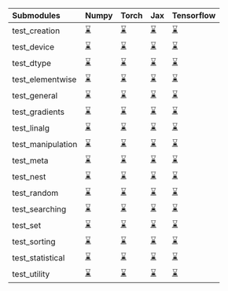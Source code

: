| Submodules        | Numpy                                                                                                                           | Torch                                                                                                                           | Jax                                                                                                                             | Tensorflow                                                                                                                      |
|:------------------|:--------------------------------------------------------------------------------------------------------------------------------|:--------------------------------------------------------------------------------------------------------------------------------|:--------------------------------------------------------------------------------------------------------------------------------|:--------------------------------------------------------------------------------------------------------------------------------|
| test_creation     | <a href="https://github.com/unifyai/ivy/runs/7976868839?check_suite_focus=true" rel="noopener noreferrer" target="_blank">⌛</a> | <a href="https://github.com/unifyai/ivy/runs/7976871875?check_suite_focus=true" rel="noopener noreferrer" target="_blank">⌛</a> | <a href="https://github.com/unifyai/ivy/runs/7976874745?check_suite_focus=true" rel="noopener noreferrer" target="_blank">⌛</a> | <a href="https://github.com/unifyai/ivy/runs/7976877898?check_suite_focus=true" rel="noopener noreferrer" target="_blank">⌛</a> |
| test_device       | <a href="https://github.com/unifyai/ivy/runs/7976868980?check_suite_focus=true" rel="noopener noreferrer" target="_blank">⌛</a> | <a href="https://github.com/unifyai/ivy/runs/7976872084?check_suite_focus=true" rel="noopener noreferrer" target="_blank">⌛</a> | <a href="https://github.com/unifyai/ivy/runs/7976874894?check_suite_focus=true" rel="noopener noreferrer" target="_blank">⌛</a> | <a href="https://github.com/unifyai/ivy/runs/7976878054?check_suite_focus=true" rel="noopener noreferrer" target="_blank">⌛</a> |
| test_dtype        | <a href="https://github.com/unifyai/ivy/runs/7976869154?check_suite_focus=true" rel="noopener noreferrer" target="_blank">⌛</a> | <a href="https://github.com/unifyai/ivy/runs/7976872286?check_suite_focus=true" rel="noopener noreferrer" target="_blank">⌛</a> | <a href="https://github.com/unifyai/ivy/runs/7976875045?check_suite_focus=true" rel="noopener noreferrer" target="_blank">⌛</a> | <a href="https://github.com/unifyai/ivy/runs/7976878202?check_suite_focus=true" rel="noopener noreferrer" target="_blank">⌛</a> |
| test_elementwise  | <a href="https://github.com/unifyai/ivy/runs/7976869469?check_suite_focus=true" rel="noopener noreferrer" target="_blank">⌛</a> | <a href="https://github.com/unifyai/ivy/runs/7976872466?check_suite_focus=true" rel="noopener noreferrer" target="_blank">⌛</a> | <a href="https://github.com/unifyai/ivy/runs/7976875200?check_suite_focus=true" rel="noopener noreferrer" target="_blank">⌛</a> | <a href="https://github.com/unifyai/ivy/runs/7976878353?check_suite_focus=true" rel="noopener noreferrer" target="_blank">⌛</a> |
| test_general      | <a href="https://github.com/unifyai/ivy/runs/7976869646?check_suite_focus=true" rel="noopener noreferrer" target="_blank">⌛</a> | <a href="https://github.com/unifyai/ivy/runs/7976872651?check_suite_focus=true" rel="noopener noreferrer" target="_blank">⌛</a> | <a href="https://github.com/unifyai/ivy/runs/7976875420?check_suite_focus=true" rel="noopener noreferrer" target="_blank">⌛</a> | <a href="https://github.com/unifyai/ivy/runs/7976878499?check_suite_focus=true" rel="noopener noreferrer" target="_blank">⌛</a> |
| test_gradients    | <a href="https://github.com/unifyai/ivy/runs/7976869847?check_suite_focus=true" rel="noopener noreferrer" target="_blank">⌛</a> | <a href="https://github.com/unifyai/ivy/runs/7976872808?check_suite_focus=true" rel="noopener noreferrer" target="_blank">⌛</a> | <a href="https://github.com/unifyai/ivy/runs/7976875638?check_suite_focus=true" rel="noopener noreferrer" target="_blank">⌛</a> | <a href="https://github.com/unifyai/ivy/runs/7976878681?check_suite_focus=true" rel="noopener noreferrer" target="_blank">⌛</a> |
| test_linalg       | <a href="https://github.com/unifyai/ivy/runs/7976870046?check_suite_focus=true" rel="noopener noreferrer" target="_blank">⌛</a> | <a href="https://github.com/unifyai/ivy/runs/7976872975?check_suite_focus=true" rel="noopener noreferrer" target="_blank">⌛</a> | <a href="https://github.com/unifyai/ivy/runs/7976875797?check_suite_focus=true" rel="noopener noreferrer" target="_blank">⌛</a> | <a href="https://github.com/unifyai/ivy/runs/7976878842?check_suite_focus=true" rel="noopener noreferrer" target="_blank">⌛</a> |
| test_manipulation | <a href="https://github.com/unifyai/ivy/runs/7976870252?check_suite_focus=true" rel="noopener noreferrer" target="_blank">⌛</a> | <a href="https://github.com/unifyai/ivy/runs/7976873151?check_suite_focus=true" rel="noopener noreferrer" target="_blank">⌛</a> | <a href="https://github.com/unifyai/ivy/runs/7976875973?check_suite_focus=true" rel="noopener noreferrer" target="_blank">⌛</a> | <a href="https://github.com/unifyai/ivy/runs/7976878975?check_suite_focus=true" rel="noopener noreferrer" target="_blank">⌛</a> |
| test_meta         | <a href="https://github.com/unifyai/ivy/runs/7976870401?check_suite_focus=true" rel="noopener noreferrer" target="_blank">⌛</a> | <a href="https://github.com/unifyai/ivy/runs/7976873394?check_suite_focus=true" rel="noopener noreferrer" target="_blank">⌛</a> | <a href="https://github.com/unifyai/ivy/runs/7976876183?check_suite_focus=true" rel="noopener noreferrer" target="_blank">⌛</a> | <a href="https://github.com/unifyai/ivy/runs/7976879165?check_suite_focus=true" rel="noopener noreferrer" target="_blank">⌛</a> |
| test_nest         | <a href="https://github.com/unifyai/ivy/runs/7976870565?check_suite_focus=true" rel="noopener noreferrer" target="_blank">⌛</a> | <a href="https://github.com/unifyai/ivy/runs/7976873558?check_suite_focus=true" rel="noopener noreferrer" target="_blank">⌛</a> | <a href="https://github.com/unifyai/ivy/runs/7976876409?check_suite_focus=true" rel="noopener noreferrer" target="_blank">⌛</a> | <a href="https://github.com/unifyai/ivy/runs/7976879336?check_suite_focus=true" rel="noopener noreferrer" target="_blank">⌛</a> |
| test_random       | <a href="https://github.com/unifyai/ivy/runs/7976870765?check_suite_focus=true" rel="noopener noreferrer" target="_blank">⌛</a> | <a href="https://github.com/unifyai/ivy/runs/7976873725?check_suite_focus=true" rel="noopener noreferrer" target="_blank">⌛</a> | <a href="https://github.com/unifyai/ivy/runs/7976876583?check_suite_focus=true" rel="noopener noreferrer" target="_blank">⌛</a> | <a href="https://github.com/unifyai/ivy/runs/7976879490?check_suite_focus=true" rel="noopener noreferrer" target="_blank">⌛</a> |
| test_searching    | <a href="https://github.com/unifyai/ivy/runs/7976870989?check_suite_focus=true" rel="noopener noreferrer" target="_blank">⌛</a> | <a href="https://github.com/unifyai/ivy/runs/7976873897?check_suite_focus=true" rel="noopener noreferrer" target="_blank">⌛</a> | <a href="https://github.com/unifyai/ivy/runs/7976876778?check_suite_focus=true" rel="noopener noreferrer" target="_blank">⌛</a> | <a href="https://github.com/unifyai/ivy/runs/7976879625?check_suite_focus=true" rel="noopener noreferrer" target="_blank">⌛</a> |
| test_set          | <a href="https://github.com/unifyai/ivy/runs/7976871183?check_suite_focus=true" rel="noopener noreferrer" target="_blank">⌛</a> | <a href="https://github.com/unifyai/ivy/runs/7976874076?check_suite_focus=true" rel="noopener noreferrer" target="_blank">⌛</a> | <a href="https://github.com/unifyai/ivy/runs/7976877034?check_suite_focus=true" rel="noopener noreferrer" target="_blank">⌛</a> | <a href="https://github.com/unifyai/ivy/runs/7976879781?check_suite_focus=true" rel="noopener noreferrer" target="_blank">⌛</a> |
| test_sorting      | <a href="https://github.com/unifyai/ivy/runs/7976871369?check_suite_focus=true" rel="noopener noreferrer" target="_blank">⌛</a> | <a href="https://github.com/unifyai/ivy/runs/7976874280?check_suite_focus=true" rel="noopener noreferrer" target="_blank">⌛</a> | <a href="https://github.com/unifyai/ivy/runs/7976877241?check_suite_focus=true" rel="noopener noreferrer" target="_blank">⌛</a> | <a href="https://github.com/unifyai/ivy/runs/7976879978?check_suite_focus=true" rel="noopener noreferrer" target="_blank">⌛</a> |
| test_statistical  | <a href="https://github.com/unifyai/ivy/runs/7976871507?check_suite_focus=true" rel="noopener noreferrer" target="_blank">⌛</a> | <a href="https://github.com/unifyai/ivy/runs/7976874447?check_suite_focus=true" rel="noopener noreferrer" target="_blank">⌛</a> | <a href="https://github.com/unifyai/ivy/runs/7976877511?check_suite_focus=true" rel="noopener noreferrer" target="_blank">⌛</a> | <a href="https://github.com/unifyai/ivy/runs/7976880111?check_suite_focus=true" rel="noopener noreferrer" target="_blank">⌛</a> |
| test_utility      | <a href="https://github.com/unifyai/ivy/runs/7976871668?check_suite_focus=true" rel="noopener noreferrer" target="_blank">⌛</a> | <a href="https://github.com/unifyai/ivy/runs/7976874597?check_suite_focus=true" rel="noopener noreferrer" target="_blank">⌛</a> | <a href="https://github.com/unifyai/ivy/runs/7976877714?check_suite_focus=true" rel="noopener noreferrer" target="_blank">⌛</a> | <a href="https://github.com/unifyai/ivy/runs/7976880279?check_suite_focus=true" rel="noopener noreferrer" target="_blank">⌛</a> |